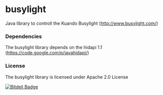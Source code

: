 # busylight
Java library to controll the Kuando Busylight (http://www.busylight.com/)

### Dependencies
The busylight library depends on the hidapi 1.1 (https://code.google.com/p/javahidapi/)

### License
The busylight library is licensed under Apache 2.0 License


[![Bitdeli Badge](https://d2weczhvl823v0.cloudfront.net/GerritK/busylight/trend.png)](https://bitdeli.com/free "Bitdeli Badge")

